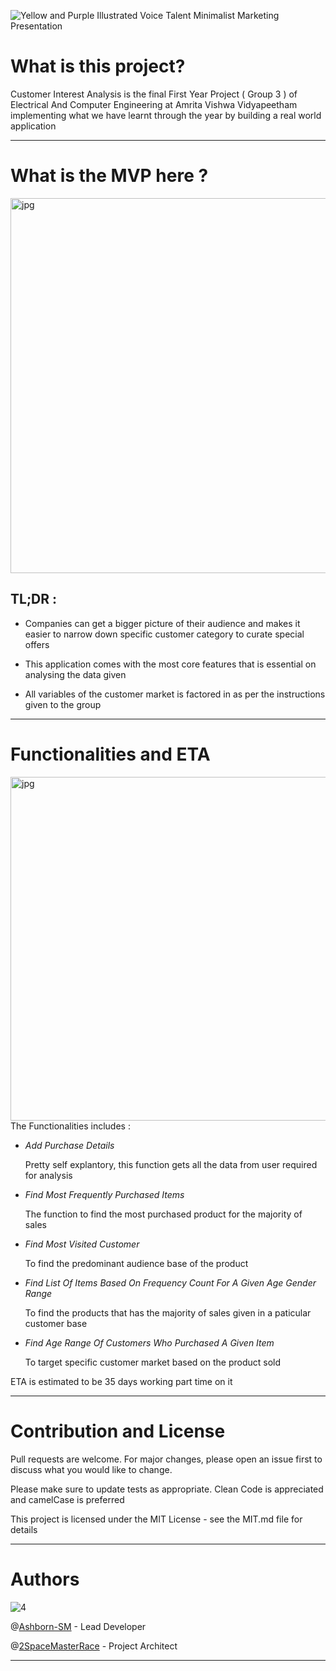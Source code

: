 ![Yellow and Purple Illustrated Voice Talent Minimalist Marketing Presentation](https://user-images.githubusercontent.com/82216693/122651624-ab3a0b80-d157-11eb-952d-7aceabcba813.jpg)

# What is this project? 

Customer Interest Analysis is the final First Year Project ( Group 3 )  of Electrical And Computer Engineering at Amrita Vishwa Vidyapeetham implementing what we have learnt through the year by building a real world application  



-----------------------------------------------------------------------------------------------------------------------------------------------------------------------------------


# What is the MVP here ?

   <img hight="650" width="600" alt="jpg" align="centre" src="https://user-images.githubusercontent.com/82216693/122651978-ce65ba80-d159-11eb-8843-8b90fd91b0ca.jpg"> 

## TL;DR :

 - Companies can get a bigger picture of their audience and makes it easier to narrow down specific customer category to curate special offers  

 - This application comes with the most core features that is essential on analysing the data given  

 - All variables of the customer market is factored in as per the instructions given to the group 

                    


---------------------------------------------------------------------------------------------------------------------------------------------------------------------------------




# Functionalities and ETA 

<img hight="800" width="550" alt="jpg" align="right" src="https://user-images.githubusercontent.com/82216693/122652209-32d54980-d15b-11eb-8fb5-4f1fce338b2a.jpg"> 


The Functionalities includes : 

- *Add Purchase Details* 

  Pretty self explantory, this function gets all the data from user required for analysis

- *Find Most Frequently Purchased Items* 

  The function to find the most purchased product for the majority of sales

- *Find Most Visited Customer* 

  To find the predominant audience base of the product

- *Find List Of Items Based On Frequency Count For A Given Age Gender Range* 

  To find the products that has the majority of sales given in a paticular customer base
 
 - *Find Age Range Of Customers Who Purchased A Given Item* 
   
   To target specific customer market based on the product sold 
  
 ETA is estimated to be 35 days working part time on it 

---------------------------------------------------------------------------------------------------------------------------------------------------------------------------------




# Contribution and License
Pull requests are welcome. For major changes, please open an issue first to discuss what you would like to change.

Please make sure to update tests as appropriate. Clean Code is appreciated and camelCase is preferred  

This project is licensed under the MIT License - see the MIT.md file for details

-----------------------------------------------------------------------------------------------------------------------------------------------------------------------------------


# Authors

![4](https://user-images.githubusercontent.com/82216693/122652394-42a15d80-d15c-11eb-8fb4-a8ee9c126c75.jpg)


@[Ashborn-SM](https://github.com/Ashborn-SM) - Lead Developer

@[2SpaceMasterRace](https://github.com/2SpaceMasterRace) - Project Architect


---------------------------------------------------------------------------------------------------------------------------------------------------------------------------------


